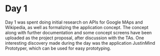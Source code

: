 # Day 1

Day 1 was spent doing initial research on APIs for Google MAps and Wikipedia, as well as formalizing the application concept. The concept along
with further documentation and some concept screens have been uploaded as the project proposal, after discussion with the TAs.
One interesting discovery made during the day was the application JustinMind Prototyper, which can be used for easy prototyping.

